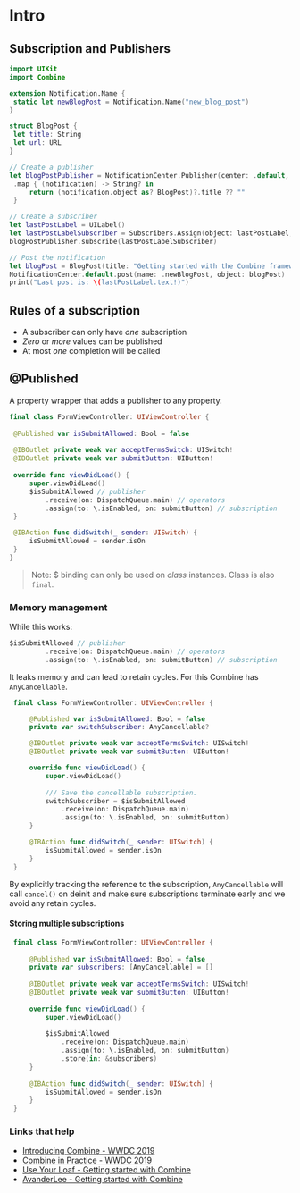 # Intro

## Subscription and Publishers

```swift
import UIKit
import Combine 

extension Notification.Name {
 static let newBlogPost = Notification.Name("new_blog_post")
}

struct BlogPost {
 let title: String
 let url: URL
}

// Create a publisher
let blogPostPublisher = NotificationCenter.Publisher(center: .default, name: .newBlogPost, object: nil)
 .map { (notification) -> String? in
     return (notification.object as? BlogPost)?.title ?? ""
 }

// Create a subscriber
let lastPostLabel = UILabel()
let lastPostLabelSubscriber = Subscribers.Assign(object: lastPostLabel, keyPath: \.text)
blogPostPublisher.subscribe(lastPostLabelSubscriber)

// Post the notification
let blogPost = BlogPost(title: "Getting started with the Combine framework in Swift", url: URL(string: "https://www.avanderlee.com/swift/combine/")!)
NotificationCenter.default.post(name: .newBlogPost, object: blogPost)
print("Last post is: \(lastPostLabel.text!)")
```

## Rules of a subscription

- A subscriber can only have *one* subscription
- *Zero* or *more* values can be published
- At most *one* completion will be called

## @Published

A property wrapper that adds a publisher to any property.

```swift
final class FormViewController: UIViewController {
 
 @Published var isSubmitAllowed: Bool = false
 
 @IBOutlet private weak var acceptTermsSwitch: UISwitch!
 @IBOutlet private weak var submitButton: UIButton!
 
 override func viewDidLoad() {
     super.viewDidLoad()
     $isSubmitAllowed // publisher
         .receive(on: DispatchQueue.main) // operators
         .assign(to: \.isEnabled, on: submitButton) // subscription
 }

 @IBAction func didSwitch(_ sender: UISwitch) {
     isSubmitAllowed = sender.isOn
 }
}
```

> Note: $ binding can only be used on *class* instances. Class is also `final`.

### Memory management

While this works:

```swift
$isSubmitAllowed // publisher
         .receive(on: DispatchQueue.main) // operators
         .assign(to: \.isEnabled, on: submitButton) // subscription
```

It leaks memory and can lead to retain cycles. For this Combine has `AnyCancellable`.

```swift
 final class FormViewController: UIViewController {

     @Published var isSubmitAllowed: Bool = false
     private var switchSubscriber: AnyCancellable?

     @IBOutlet private weak var acceptTermsSwitch: UISwitch!
     @IBOutlet private weak var submitButton: UIButton!

     override func viewDidLoad() {
         super.viewDidLoad()
         
         /// Save the cancellable subscription.
         switchSubscriber = $isSubmitAllowed
             .receive(on: DispatchQueue.main)
             .assign(to: \.isEnabled, on: submitButton)
     }

     @IBAction func didSwitch(_ sender: UISwitch) {
         isSubmitAllowed = sender.isOn
     }
 } 
```

By explicitly tracking the reference to the subscription, `AnyCancellable` will call `cancel()` on deinit and make sure subscriptions terminate early and we avoid any retain cycles.

#### Storing multiple subscriptions

```swift
 final class FormViewController: UIViewController {
 
     @Published var isSubmitAllowed: Bool = false
     private var subscribers: [AnyCancellable] = []
 
     @IBOutlet private weak var acceptTermsSwitch: UISwitch!
     @IBOutlet private weak var submitButton: UIButton!
 
     override func viewDidLoad() {
         super.viewDidLoad()
         
         $isSubmitAllowed
             .receive(on: DispatchQueue.main)
             .assign(to: \.isEnabled, on: submitButton)
             .store(in: &subscribers)
     }
 
     @IBAction func didSwitch(_ sender: UISwitch) {
         isSubmitAllowed = sender.isOn
     }
 } 
```

### Links that help

- [Introducing Combine - WWDC 2019](https://developer.apple.com/videos/play/wwdc2019/722)
- [Combine in Practice - WWDC 2019](https://developer.apple.com/videos/play/wwdc2019/721/)
- [Use Your Loaf - Getting started with Combine](https://useyourloaf.com/blog/getting-started-with-combine/)
- [AvanderLee - Getting started with Combine](https://www.avanderlee.com/swift/combine/)





